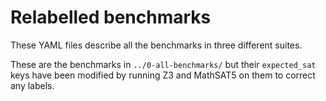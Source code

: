 # Relabelled benchmarks

These YAML files describe all the benchmarks in three different suites.

These are the benchmarks in `../0-all-benchmarks/` but their
`expected_sat` keys have been modified by running Z3 and MathSAT5
on them to correct any labels.
